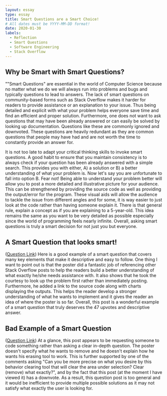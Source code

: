 ```yaml
---
layout: essay
type: essay
title: Smart Questions are a Smart Choice!
# All dates must be YYYY-MM-DD format!
date: 2020-01-30
labels:
  - Reflection
  - Smart Questions
  - Software Engineering
  - Stack Overflow
---
```




## Why be Smart with Smart Questions?

""Smart Questions" are essential in the world of Computer Science because no matter what we do we will always run into problems and bugs and typically questions to lead to answers. The lack of smart questions on community-based forms such as Stack Overflow makes it harder for readers to provide assistance or an explanation to your issue. Thus being detailed and explicit with what your problem helps everyone save time and find an efficient and proper solution. Furthermore, one does not want to ask questions that may have been already answered or can easily be solved by looking up documentation. Questions like these are commonly ignored and downvoted. These questions are heavily redundant as they are common questions that people may have had and are not worth the time to constantly provide an answer for.

It is not too late to adapt your critical thinking skills to invoke smart questions. A good habit to ensure that you maintain consistency is to always check if your question has been already answered with a simple search. This provides you with either, A) a solution or B) a better understanding of what your problem is. Now let's say you are unfortunate to fall into option B. Fear not! Being able to understand your problem better will allow you to post a more detailed and illustrative picture for your audience. This can be strengthened by providing the source code as well as providing the output/error for the program. These visual aids will allow the audience to tackle the issue from different angles and for some, it is way easier to just look at the code rather than having someone explain it. There is that general rule, explain a concept as if you are explaining to a 5-year-old. This idea remains the same as you want to be very detailed as possible especially since the world of programming feels nearly infinite. Overall, asking smart questions is truly a smart decision for not just you but everyone.



## A Smart Question that looks smart!
(<a href="https://stackoverflow.com/questions/19073683/matplotlib-overlapping-annotations-text">Question Link</a>)
Here is a good example of a smart question that covers many key elements that make it descriptive and easy to follow. One thing I want to point out is that the poster did a fantastic job of referencing other Stack Overflow posts to help the readers build a better understanding of what exactly he/she needs assistance with. It also shows that he took the courtesy to look up the problem first rather than immediately posting. Furthermore, he added a link to the source code along with charts displaying the outputs. This helps the reader develop a stronger understanding of what he wants to implement and it gives the reader an idea of where the poster is so far. Overall, this post is a wonderful example of a smart question that truly deserves the 47 upvotes and descriptive answer.   


## Bad Example of a Smart Question 
(<a href="https://stackoverflow.com/questions/59998498/is-there-any-clearing-tool-in-google-map-api-which-deletes-all-the-shapes-coming">Question Link</a>)
At a glance, this post appears to be requesting someone to code something rather than asking a clear in-depth question. The poster doesn't specify what he wants to remove and he doesn't explain how he wants his erasing tool to work. This is further supported by one of the comments asking "Can you be more precise on what you desire by this behavior clearing tool that will clear the area under selection? Clear (remove) what exactly?", and by the fact that this post (at the moment I have viewed it) has a downvote. As a result, this question post is too general and it would be inefficient to provide multiple possible solutions as it may not satisfy what exactly the user is looking for.